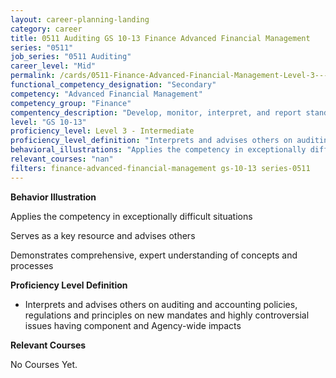 ```yaml
---
layout: career-planning-landing
category: career
title: 0511 Auditing GS 10-13 Finance Advanced Financial Management
series: "0511"
job_series: "0511 Auditing"
career_level: "Mid"
permalink: /cards/0511-Finance-Advanced-Financial-Management-Level-3---Intermediate/
functional_competency_designation: "Secondary"
competency: "Advanced Financial Management"
competency_group: "Finance"
compentency_description: "Develop, monitor, interpret, and report standardized processes/operations to ensure transparency and compliance with financial statutory, regulatory, and leadership guidance with the intent of promoting effectiveness and accountability."
level: "GS 10-13"
proficiency_level: Level 3 - Intermediate
proficiency_level_definition: "Interprets and advises others on auditing and accounting policies, regulations and principles on new mandates and highly controversial issues having component and Agency-wide impacts"
behavioral_illustrations: "Applies the competency in exceptionally difficult situations ? Serves as a key resource and advises others ? Demonstrates comprehensive, expert understanding of concepts and processes"
relevant_courses: "nan"
filters: finance-advanced-financial-management gs-10-13 series-0511
---
```


<div id="cfo-card-content-behavioral-illustrations" class="cfo-inner-card-content">
<p><b>Behavior Illustration</b></p>
<p>Applies the competency in exceptionally difficult situations</p>
<p>Serves as a key resource and advises others</p>
<p>Demonstrates comprehensive, expert understanding of concepts and processes</p>
</div>

<div id="cfo-card-content-proficiency-level-definition" class="cfo-inner-card-content">
<p><b>Proficiency Level Definition</b></p>
<ul><li>Interprets and advises others on auditing and accounting policies, regulations and principles on new mandates and highly controversial issues having component and Agency-wide impacts</li>
</ul></div>

<div id="cfo-card-content-relevant-courses" class="cfo-inner-card-content">
<p><b>Relevant Courses</b></p>
<div class="cfo-courses-outer">
<div class="cfo-courses-inner">No Courses Yet.</div>
</div>
</div>

